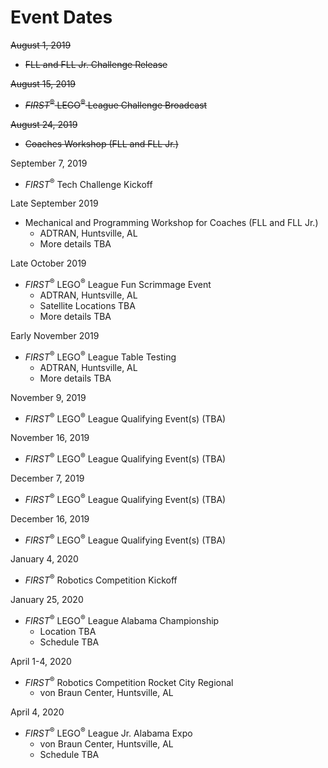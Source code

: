 # Event Dates

~~August 1, 2019~~
- ~~FLL and FLL Jr. Challenge Release~~

~~August 15, 2019~~
- ~~*FIRST*<sup>&reg;</sup> LEGO<sup>&reg;</sup> League Challenge Broadcast~~

~~August 24, 2019~~
- ~~Coaches Workshop (FLL and FLL Jr.)~~
    
September 7, 2019
- *FIRST*<sup>&reg;</sup> Tech Challenge Kickoff

Late September 2019
- Mechanical and Programming Workshop for Coaches (FLL and FLL Jr.)
  - ADTRAN, Huntsville, AL
  - More details TBA

Late October 2019
- *FIRST*<sup>&reg;</sup> LEGO<sup>&reg;</sup> League Fun Scrimmage Event
  - ADTRAN, Huntsville, AL
  - Satellite Locations TBA
  - More details TBA

Early November 2019
- *FIRST*<sup>&reg;</sup> LEGO<sup>&reg;</sup> League Table Testing
  - ADTRAN, Huntsville, AL
  - More details TBA

November 9, 2019
- *FIRST*<sup>&reg;</sup> LEGO<sup>&reg;</sup> League Qualifying Event(s) (TBA)

November 16, 2019
- *FIRST*<sup>&reg;</sup> LEGO<sup>&reg;</sup> League Qualifying Event(s) (TBA)

December 7, 2019
- *FIRST*<sup>&reg;</sup> LEGO<sup>&reg;</sup> League Qualifying Event(s) (TBA)

December 16, 2019
- *FIRST*<sup>&reg;</sup> LEGO<sup>&reg;</sup> League Qualifying Event(s) (TBA)

January 4, 2020
- *FIRST*<sup>&reg;</sup> Robotics Competition Kickoff

January 25, 2020
- *FIRST*<sup>&reg;</sup> LEGO<sup>&reg;</sup> League Alabama Championship
  - Location TBA
  - Schedule TBA
    
April 1-4, 2020
- *FIRST*<sup>&reg;</sup> Robotics Competition Rocket City Regional
  - von Braun Center, Huntsville, AL

April 4, 2020
- *FIRST*<sup>&reg;</sup> LEGO<sup>&reg;</sup> League Jr. Alabama Expo
  - von Braun Center, Huntsville, AL
  - Schedule TBA
